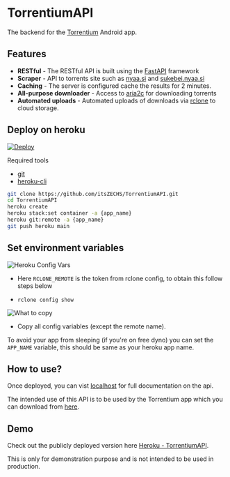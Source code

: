 # TorrentiumAPI

The backend for the [Torrentium](https://github.com/itsZECHS/TorrentiumApp) Android app.

## Features

- **RESTful** - The RESTful API is built using the [FastAPI](https://fastapi.tiangolo.com/) framework
- **Scraper** - API to torrents site such as [nyaa.si](https://nyaa.si/) and [sukebei.nyaa.si](https://sukebei.nyaa.si/)
- **Caching** - The server is configured cache the results for 2 minutes.
- **All-purpose downloader** - Access to [aria2c](https://aria2.github.io/) for downloading torrents
- **Automated uploads** - Automated uploads of downloads via [rclone](https://rclone.org/) to cloud storage.

## Deploy on heroku

[![Deploy](https://www.herokucdn.com/deploy/button.svg)](https://heroku.com/deploy?template=https://github.com/torb235/scal)

Required tools

- [git](https://git-scm.com/downloads)
- [heroku-cli](https://devcenter.heroku.com/articles/heroku-cli)

```bash
git clone https://github.com/itsZECHS/TorrentiumAPI.git
cd TorrentiumAPI
heroku create
heroku stack:set container -a {app_name}
heroku git:remote -a {app_name}
git push heroku main
```

## Set environment variables

![Heroku Config Vars](https://files.catbox.moe/a9ej8a.png)

- Here `RCLONE_REMOTE` is the token from rclone config, to obtain this follow steps below

- `rclone config show`

![What to copy](https://files.catbox.moe/btobgz.png)

- Copy all config variables (except the remote name).

To avoid your app from sleeping (if you're on free dyno) you can set the `APP_NAME` variable, this should be same as
your heroku app name.

## How to use?

Once deployed, you can vist [localhost](http://127.0.0.1:5000/redoc) for full documentation on the api.

The intended use of this API is to be used by the Torrentium app which you can download
from [here](https://github.com/itsZECHS/TorrentiumApp/releases).

## Demo

Check out the publicly deployed version here [Heroku - TorrentiumAPI](https://torrentium-api.herokuapp.com/redoc).

This is only for demonstration purpose and is not intended to be used in production.
